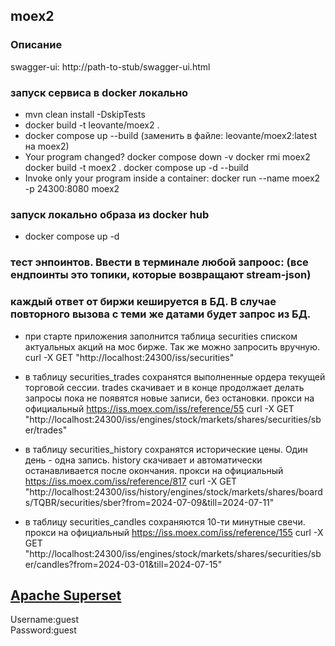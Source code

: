 ## moex2

### Описание
swagger-ui: http://path-to-stub/swagger-ui.html  

### запуск сервиса в docker локально
- mvn clean install -DskipTests
- docker build -t leovante/moex2 .
- docker compose up --build (заменить в файле: leovante/moex2:latest на moex2) 
- Your program changed?
    docker compose down -v
    docker rmi moex2
    docker build -t moex2 .
    docker compose up -d --build
- Invoke only your program inside a container:
    docker run --name moex2 -p 24300:8080 moex2

### запуск локально образа из docker hub
- docker compose up -d

### тест энпоинтов. Ввести в терминале любой запроос: (все ендпоинты это топики, которые возвращают stream-json)
### каждый ответ от биржи кешируется в БД. В случае повторного вызова с теми же датами будет запрос из БД.
- при старте приложения заполнится таблица securities списком актуальных акций на мос бирже. Так же можно запросить вручную.
curl -X GET "http://localhost:24300/iss/securities"

- в таблицу securities_trades сохранятся выполненные ордера текущей торговой сессии.
trades скачивает и в конце продолжает делать запросы пока не появятся новые записи, без остановки.
прокси на официальный https://iss.moex.com/iss/reference/55
curl -X GET "http://localhost:24300/iss/engines/stock/markets/shares/securities/sber/trades"

- в таблицу securities_history сохранятся исторические цены. Один день - одна запись.
history скачивает и автоматически останавливается после окончания.
прокси на официальный https://iss.moex.com/iss/reference/817
curl -X GET "http://localhost:24300/iss/history/engines/stock/markets/shares/boards/TQBR/securities/sber?from=2024-07-09&till=2024-07-11"

- в таблицу securities_candles сохраняются 10-ти минутные свечи.
прокси на официальный https://iss.moex.com/iss/reference/155
curl -X GET "http://localhost:24300/iss/engines/stock/markets/shares/securities/sber/candles?from=2024-03-01&till=2024-07-15"

## [Apache Superset](https://superset.apache.org/)
Username:guest  
Password:guest 